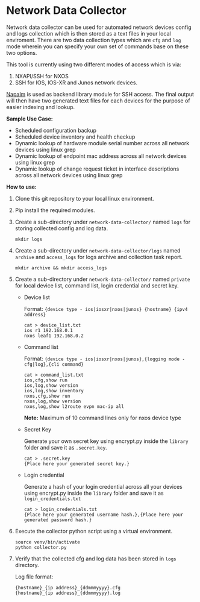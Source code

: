 # Network Data Collector

Network data collector can be used for automated network devices config and logs collection which is then stored as a text files in your local enviroment. There are two data collection types which are `cfg` and `log` mode wherein you can specify your own set of commands base on  these two options. 

This tool is currently using two different modes of access which is via:
1. NXAPI/SSH for NXOS
2. SSH for IOS, IOS-XR and Junos network devices. 

[Napalm](https://github.com/napalm-automation/napalm) is used as backend library module for SSH access. The final output will then have two generated text files for each devices for the purpose of easier indexing and lookup. 

**Sample Use Case:**
- Scheduled configuration backup
- Scheduled device inventory and health checkup
- Dynamic lookup of hardware module serial number across all network devices using linux grep
- Dynamic lookup of endpoint mac address across all network devices using linux grep
- Dynamic lookup of change request ticket in interface descriptions across all network devices using linux grep

**How to use:**

1. Clone this git repository to your local linux environment.
2. Pip install the required modules.
3. Create a sub-directory under `network-data-collector/` named `logs` for storing collected config and log data.

   ```
   mkdir logs
   ```
4. Create a sub-directory under `network-data-collector/logs` named `archive` and `access_logs` for logs archive and collection task report.

   ```
   mkdir archive && mkdir access_logs
   ```

5. Create a sub-directory under `network-data-collector/` named `private` for local device list, command list, login credential and secret key. 

    - Device list 
    
        Format: `{device type - ios|iosxr|nxos|junos} {hostname} {ipv4 address}`

        ```
        cat > device_list.txt
        ios r1 192.168.0.1
        nxos leaf1 192.168.0.2
        ```      

    - Command list

        Format: `{device type - ios|iosxr|nxos|junos},{logging mode - cfg|log},{cli command}`

        ```
        cat > command_list.txt
        ios,cfg,show run
        ios,log,show version
        ios,log,show inventory
        nxos,cfg,show run
        nxos,log,show version
        nxos,log,show l2route evpn mac-ip all
        ```
        **Note:** Maximum of 10 command lines only for nxos device type
    
    - Secret Key

        Generate your own secret key using encrypt.py inside the `library` folder and save it as `.secret.key`.

        ```
        cat > .secret.key
        {Place here your generated secret key.}
        ```        

    - Login credential

        Generate a hash of your login credential across all your devices using  encrypt.py inside the `library` folder and save it as `login_credentials.txt`

        ```
        cat > login_credentials.txt
        {Place here your generated username hash.},{Place here your generated password hash.}
        ```    

6. Execute the collector python script using a virtual environment.
   ```
   source venv/bin/activate
   python collector.py
   ```

7. Verify that the collected cfg and log data has been stored in `logs` directory.

   Log file format:
   ```
   {hostname}_{ip address}_{ddmmmyyyy}.cfg
   {hostname}_{ip address}_{ddmmmyyyy}.log
   ```


